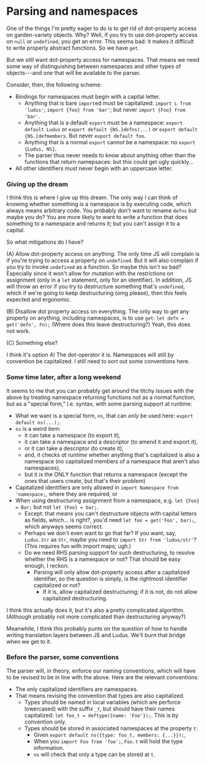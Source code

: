 # Parsing and namespaces
One of the things I'm pretty eager to do is to get rid of dot-property access on garden-variety objects. Why? Well, if you try to use dot-property access on `null` or `undefined`, you get an error. This seems bad: it makes it difficult to write properly abstract functions. So we have `get`.

But we still want dot-property access for namespaces. That means we need some way of distinguishing between namespaces and other types of objects---and one that will be available to the parser.

Consider, then, the following scheme:
* Bindings for namespaces must begin with a capital letter.
    - Anything that is bare `import`ed must be capitalized: `import L from 'ludus'`; `import {foo} from 'bar'`; but never `import {Foo} from 'bar'`.
    - Anything that is a default `export` must be a namespace: `export default Ludus` or `export default {NS.}defns(...)` or `export default {NS.}defmembers`. But never `export default foo`.
    - Anything that is a normal `export` cannot be a namespace: no `export {Ludus, NS}`.
    - The parser thus never needs to know about anything other than the functions that return namepsaces: but this could get ugly quickly...
* All other identifiers must never begin with an uppercase letter.

### Giving up the dream
I think this is where I give up this dream. The only way I can think of knowing whether something is a namespace is by executing code, which always means arbitrary code. You probably don't want to rename `defns` but maybe you do? You are more likely to want to write a function that does something to a namespace and returns it; but you can't assign it to a capital.

So what mitigations do I have?

(A) Allow dot-property access on anything. The only time JS will complain is if you're trying to access a property on `undefined`. But it will also complain if you try to invoke `undefined` as a function. So maybe this isn't so bad? Especially since it won't allow for mutation with the restrictions on assignment (only in a `let` statement, only for an identifier). In addition, JS will throw an error if you try to destructure something that's `undefined`, which if we're going to keep destructuring (omg please), then this feels expected and ergonomic. 

(B) Disallow dot property access on everything. The only way to get any property on anything, including namespaces, is to use `get`: `let defn = get('defn', Fn);` (Where does this leave destructuring?) Yeah, this does not work.

(C) Something else?

I think it's option A! The dot-operator it is. Namespaces will still by convention be capitalized. I still need to sort out some conventions here.

### Some time later, after a long weekend
It seems to me that you can probably get around the titchy issues with the above by treating namespace returning functions not as a normal function, but as a "special form," i.e. syntax, with some parsing support at runtime:
* What we want is a special form, `ns`, that can _only_ be used here: `export default ns(...);`.
* `ns` is a weird item:
    * it can take a namespace (to export it),
    * it can take a namespace and a descriptor (to amend it and export it),
    * or it can take a descriptor (to create it),
    * and, it checks _at runtime_ whether anything that's capitalized is also a namespace (no capitalized members of a namespace that aren't also namespaces),
    * but it is the ONLY function that returns a namespace (except the ones that users create, but that's their problem)
* Capitalized identifiers are only allowed in `import Namespace from 'namespace;`, where they are required, or
* When using destructuring assignment from a namespace, e.g. `let {Foo} = Bar;` but not `let {Foo} = bar;`.
    - Except: that means you can't destructure objects with capital letters as fields, which... is right?, you'd need `let foo = get('Foo', bar);`, which anyways seems correct.
    - Perhaps we don't even want to go that far? If you want, say, `Ludus.Str` as `Str`, maybe you need to `import Str from 'ludus/str'`? (This requires fun with import maps; ugh.)
    - Do we need RHS parsing support for such destructuring, to resolve whether the RHS is a namespace or not? That should be easy enough, I reckon:
        * Parsing will only allow dot-property access after a capitalized identifier, so the question is simply, is the rightmost identifier capitalized or not?
            - If it is, allow capitalized destructuring; if it is not, do not allow capitalized destructuring.

I think this actually does it, but it's also a pretty complicated algorithm. (Although probably not more complicated than destructuring anyway?)

Meanwhile, I think this probably punts on the question of how to handle writing translation layers between JS and Ludus. We'll burn that bridge when we get to it.

### Before the parser, some conventions
The parser will, in theory, enforce our naming conventions, which will have to be revised to be in line with the above. Here are the relevant conventions:
* The only capitalized identifiers are namespaces.
* That means revising the convention that types are also capitalized.
    - Types should be named in local variables (which are perforce lowercased) with the suffix `_t`, but should have their names capitalized: `let foo_t = deftype({name: 'Foo'});`. This is by convention only.
    - Types should be stored in associated namespaces at the property `t`:
        * Given `export default ns({type: foo_t, members: {...}});`,
        * When you `import Foo from 'foo';`, `Foo.t` will hold the type information.
        * `ns` will check that only a type can be stored at `t`.
